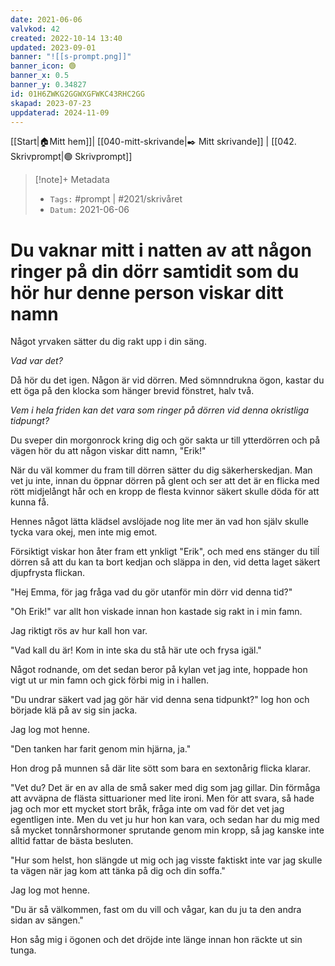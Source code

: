 ```yaml
---
date: 2021-06-06
valvkod: 42
created: 2022-10-14 13:40
updated: 2023-09-01
banner: "![[s-prompt.png]]"
banner_icon: 🟢
banner_x: 0.5
banner_y: 0.34827
id: 01H6ZWKG2GGWXGFWKC43RHC2GG
skapad: 2023-07-23
uppdaterad: 2024-11-09
---
```

[[Start|🏠Mitt hem]]| [[040-mitt-skrivande|✒️ Mitt skrivande]] | [[042. Skrivprompt|🟢 Skrivprompt]]

> [!note]+ Metadata
> * `Tags:`  #prompt | #2021/skrivåret 
> * `Datum:` 2021-06-06

# Du vaknar mitt i natten av att någon ringer på din dörr samtidit som du hör hur denne person viskar ditt namn

Något yrvaken sätter du dig rakt upp i din säng.

*Vad var det?*

Då hör du det igen. Någon är vid dörren. Med sömnndrukna ögon, kastar du ett öga på den klocka som hänger brevid fönstret, halv två. 

*Vem i hela friden kan det vara som ringer på dörren vid denna okristliga tidpungt?*

Du sveper din morgonrock kring dig och gör sakta ur till ytterdörren och på vägen hör du att någon viskar ditt namn, "Erik!"

När du väl kommer du fram till dörren sätter du dig säkerherskedjan. Man vet ju inte, innan du öppnar dörren på glent och ser att det är en flicka med rött midjelångt hår och en kropp de flesta kvinnor säkert skulle döda för att kunna få.

Hennes något lätta klädsel avslöjade nog lite mer än vad hon själv skulle tycka vara okej, men inte mig emot.

Försiktigt viskar hon åter fram ett ynkligt "Erik", och med ens stänger du tilĺ dörren så att du kan ta bort kedjan och släppa in den, vid detta laget säkert djupfrysta flickan.

 "Hej Emma, för jag fråga vad du gör utanför min dörr vid denna tid?"

"Oh Erik!" var allt hon viskade innan hon kastade sig rakt in i min famn.

Jag riktigt rös av hur kall hon var.

"Vad kall du är! Kom in inte ska du stå här ute och frysa igäl."

Något rodnande, om det sedan beror på kylan vet jag inte, hoppade hon vigt ut ur min famn och gick förbi mig in i hallen.

"Du undrar säkert vad jag gör här vid denna sena tidpunkt?" log hon och började klä på av sig sin jacka.

Jag log mot henne.

"Den tanken har farit genom min hjärna, ja."

Hon drog på munnen så där lite sött som bara en sextonårig flicka klarar.

"Vet du? Det är en av alla de små saker med dig som jag gillar. Din förmåga att avväpna de flästa sittuarioner med lite ironi. Men för att svara, så hade jag och mor ett mycket stort bråk, fråga inte om vad för det vet jag egentligen inte. Men du vet ju hur hon kan vara, och sedan har du mig med så mycket tonnårshormoner sprutande genom min kropp, så jag kanske inte alltid fattar de bästa besluten.

"Hur som helst, hon slängde ut mig och jag visste faktiskt inte var jag skulle ta vägen när jag kom att tänka på dig och din soffa."

Jag log mot henne.

"Du är så välkommen, fast om du vill och vågar, kan du ju ta den andra sidan av sängen."

Hon såg mig i ögonen och det dröjde inte länge innan hon räckte ut sin tunga.